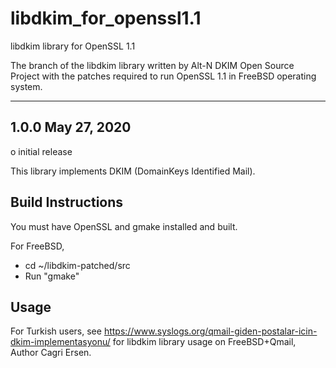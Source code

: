 # libdkim_for_openssl1.1
libdkim library for OpenSSL 1.1

The branch of the libdkim library written by Alt-N DKIM Open Source Project 
with the patches required to run OpenSSL 1.1 
in FreeBSD operating system.

-------------------
1.0.0 May 27, 2020
-------------------
  o initial release


This library implements DKIM (DomainKeys Identified Mail).

Build Instructions
------------------

You must have OpenSSL and gmake installed and built.

For FreeBSD,

  - cd ~/libdkim-patched/src
  - Run "gmake"


Usage
-------

For Turkish users, see https://www.syslogs.org/qmail-giden-postalar-icin-dkim-implementasyonu/
for libdkim library usage on FreeBSD+Qmail, Author Cagri Ersen.
